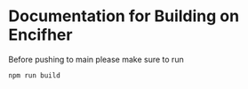 # Documentation for Building on Encifher

Before pushing to main please make sure to run

```
npm run build
```